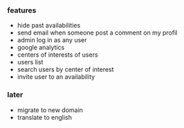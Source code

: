 ### features

- hide past availabilities
- send email when someone post a comment on my profil
- admin log in as any user
- google analytics
- centers of interests of users
- users list
- search users by center of interest
- invite user to an availability

### later

- migrate to new domain
- translate to english
